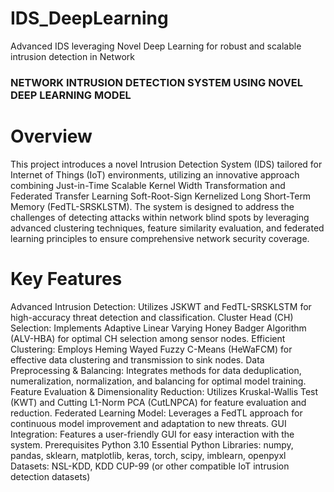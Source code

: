 # IDS_DeepLearning
Advanced IDS leveraging Novel Deep Learning for robust and scalable intrusion detection in Network


### NETWORK INTRUSION DETECTION SYSTEM USING NOVEL DEEP LEARNING MODEL

# Overview
This project introduces a novel Intrusion Detection System (IDS) tailored for Internet of Things (IoT) environments, utilizing an innovative approach combining Just-in-Time Scalable Kernel Width Transformation and Federated Transfer Learning Soft-Root-Sign Kernelized Long Short-Term Memory (FedTL-SRSKLSTM). The system is designed to address the challenges of detecting attacks within network blind spots by leveraging advanced clustering techniques, feature similarity evaluation, and federated learning principles to ensure comprehensive network security coverage.

# Key Features
Advanced Intrusion Detection: Utilizes JSKWT and FedTL-SRSKLSTM for high-accuracy threat detection and classification.
Cluster Head (CH) Selection: Implements Adaptive Linear Varying Honey Badger Algorithm (ALV-HBA) for optimal CH selection among sensor nodes.
Efficient Clustering: Employs Heming Wayed Fuzzy C-Means (HeWaFCM) for effective data clustering and transmission to sink nodes.
Data Preprocessing & Balancing: Integrates methods for data deduplication, numeralization, normalization, and balancing for optimal model training.
Feature Evaluation & Dimensionality Reduction: Utilizes Kruskal-Wallis Test (KWT) and Cutting L1-Norm PCA (CutLNPCA) for feature evaluation and reduction.
Federated Learning Model: Leverages a FedTL approach for continuous model improvement and adaptation to new threats.
GUI Integration: Features a user-friendly GUI for easy interaction with the system.
Prerequisites
Python 3.10
Essential Python Libraries: numpy, pandas, sklearn, matplotlib, keras, torch, scipy, imblearn, openpyxl
Datasets: NSL-KDD, KDD CUP-99 (or other compatible IoT intrusion detection datasets)
